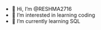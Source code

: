 - 👋 Hi, I’m @RESHMA2716
- 👀 I’m interested in learning coding
- 🌱 I’m currently learning SQL

<!---
RESHMA2716/RESHMA2716 is a ✨ special ✨ repository because its `README.md` (this file) appears on your GitHub profile.
You can click the Preview link to take a look at your changes.
--->
